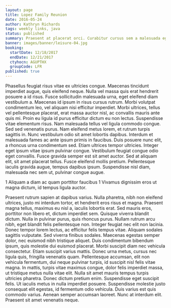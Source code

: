 ```yaml
---
layout: page
title: Lopez Family Reunion
date: 2016-05-24
author: Kathryn Richards
tags: weekly links, java
status: published
summary: Praesent at placerat orci. Curabitur cursus sem a malesuada egestas.
banner: images/banner/leisure-04.jpg
booking:
  startDate: 12/18/2017
  endDate: 12/21/2017
  ctyhocn: AGUPTHX
  groupCode: LFR
published: true
---
```

Phasellus feugiat risus vitae ex ultricies congue. Maecenas tincidunt imperdiet augue, quis eleifend neque. Nulla vel massa quis erat hendrerit posuere a id risus. Fusce sollicitudin malesuada urna, eget eleifend diam vestibulum a. Maecenas id ipsum in risus cursus rutrum. Morbi volutpat condimentum leo, vel aliquam nisi efficitur imperdiet. Morbi ultrices, tellus vel pellentesque placerat, erat massa auctor nisl, ac convallis mauris ante quis mi. Proin eu ligula id purus efficitur dictum eu non lectus. Suspendisse vitae elementum risus. Nam malesuada tellus vel ligula commodo congue. Sed sed venenatis purus. Nam eleifend metus lorem, et rutrum turpis sagittis in. Nunc vestibulum odio sit amet lobortis dapibus. Interdum et malesuada fames ac ante ipsum primis in faucibus. Duis posuere nunc elit, a rhoncus urna condimentum sed. Etiam ultrices tempor ultricies.
Integer eget ipsum vitae ipsum pulvinar congue. Vestibulum feugiat congue odio eget convallis. Fusce gravida semper est sit amet auctor. Sed at aliquam elit, sit amet placerat tellus. Fusce eleifend mollis pretium. Pellentesque iaculis gravida augue, tempus dapibus ipsum. Suspendisse nisl diam, malesuada nec sem ut, pulvinar congue augue.

1 Aliquam a diam ac quam porttitor faucibus
1 Vivamus dignissim eros ut magna dictum, id tempus ligula auctor.

Praesent rutrum sapien at dapibus varius. Nulla pharetra, nibh non eleifend ultrices, justo mi interdum tortor, et hendrerit eros risus et magna. Praesent magna tellus, maximus eu nisl a, iaculis lobortis erat. Sed mauris eros, porttitor non libero et, dictum imperdiet sem. Quisque viverra blandit dictum. Nulla in pulvinar purus, quis rhoncus purus. Nullam rutrum arcu nibh, eget blandit felis pellentesque non. Integer feugiat nec elit non lacinia. Donec tempor lorem lectus, ac efficitur felis tempus vitae. Aliquam sodales sagittis vulputate. Sed viverra finibus sodales. Maecenas egestas semper dolor, nec euismod nibh tristique aliquet. Duis condimentum bibendum ipsum, quis molestie dui euismod placerat. Morbi suscipit diam nec vehicula consectetur. Etiam suscipit varius mattis.
Donec urna metus, cursus nec ligula quis, fringilla venenatis quam. Pellentesque accumsan, elit non vehicula fermentum, dui neque pulvinar turpis, id suscipit nisl felis vitae magna. In mattis, turpis vitae maximus congue, dolor felis imperdiet massa, ut tristique metus nulla vitae elit. Nulla sit amet mauris tempus turpis ultricies pharetra. Donec dictum pretium enim. Suspendisse eget suscipit felis. Ut iaculis metus in nulla imperdiet posuere. Suspendisse molestie justo consequat elit egestas, id fermentum odio vehicula. Duis varius est quis commodo varius. Aenean semper accumsan laoreet. Nunc at interdum elit. Praesent sit amet venenatis neque.
